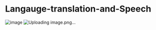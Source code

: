 # Langauge-translation-and-Speech
![image](https://user-images.githubusercontent.com/68456544/141017732-9b7cf911-54ea-4a0e-801f-14f62a972384.png)
![Uploading image.png…]()
